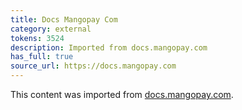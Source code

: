 ```yaml
---
title: Docs Mangopay Com
category: external
tokens: 3524
description: Imported from docs.mangopay.com
has_full: true
source_url: https://docs.mangopay.com
---
```


This content was imported from [docs.mangopay.com](https://docs.mangopay.com).
